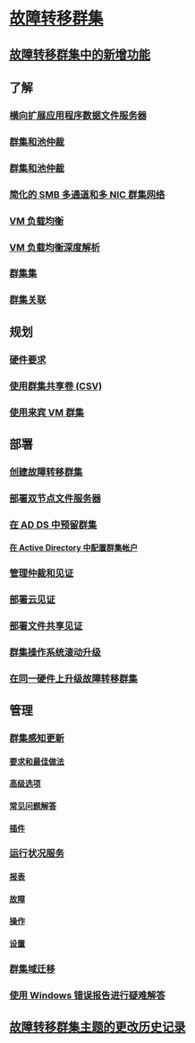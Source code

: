# [故障转移群集](failover-clustering-overview.md)
## [故障转移群集中的新增功能](whats-new-in-failover-clustering.md)
## 了解
### [横向扩展应用程序数据文件服务器](sofs-overview.md)
### [群集和池仲裁](../storage/storage-spaces/understand-quorum.md)
### [群集和池仲裁](fault-domains.md)
### [简化的 SMB 多通道和多 NIC 群集网络](smb-multichannel.md)
### [VM 负载均衡](vm-load-balancing-overview.md)
### [VM 负载均衡深度解析](vm-load-balancing-deep-dive.md)
### [群集集](../storage/storage-spaces/cluster-sets.md)
### [群集关联](cluster-affinity.md)
## 规划
### [硬件要求](clustering-requirements.md)
### [使用群集共享卷 (CSV)](failover-cluster-csvs.md)
### [使用来宾 VM 群集](../storage/storage-spaces/storage-spaces-direct-in-vm.md)
## 部署
### [创建故障转移群集](create-failover-cluster.md)
### [部署双节点文件服务器](deploy-two-node-clustered-file-server.md)
### [在 AD DS 中预留群集](prestage-cluster-adds.md)
#### [在 Active Directory 中配置群集帐户](configure-ad-accounts.md)
### [管理仲裁和见证](manage-cluster-quorum.md)
### [部署云见证](deploy-cloud-witness.md)
### [部署文件共享见证](file-share-witness.md)
### [群集操作系统滚动升级](cluster-operating-system-rolling-upgrade.md)
### [在同一硬件上升级故障转移群集](upgrade-option-same-hardware.md)
## 管理
### [群集感知更新](cluster-aware-updating.md)
#### [要求和最佳做法](cluster-aware-updating-requirements.md)
#### [高级选项](cluster-aware-updating-options.md)
#### [常见问题解答](cluster-aware-updating-faq.md)
#### [插件](cluster-aware-updating-plug-ins.md)
### [运行状况服务](health-service-overview.md)
#### [报表](health-service-reports.md)
#### [故障](health-service-faults.md)
#### [操作](health-service-actions.md)
#### [设置](health-service-settings.md)
### [群集域迁移](cluster-domain-migration.md)
### [使用 Windows 错误报告进行疑难解答](troubleshooting-using-WER-reports.md)
## [故障转移群集主题的更改历史记录](clustering-change-history.md)
